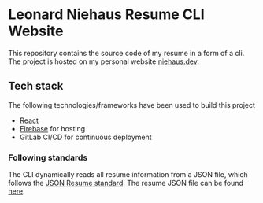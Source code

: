 # Leonard Niehaus Resume CLI Website

This repository contains the source code of my resume in a form of a cli. The project is hosted on my personal website [niehaus.dev](https://niehaus.dev).

## Tech stack

The following technologies/frameworks have been used to build this project

- [React](https://www.npmjs.com/package/react)
- [Firebase](https://firebase.google.com/) for hosting
- GitLab CI/CD for continuous deployment

### Following standards

The CLI dynamically reads all resume information from a JSON file, which follows the [JSON Resume standard](https://jsonresume.org/). The resume JSON file can be found [here](/src/components/Terminal/resume.json).
